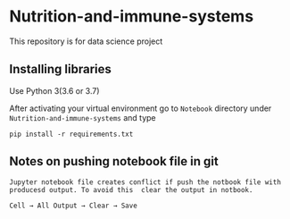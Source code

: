 # Nutrition-and-immune-systems
This repository is for data science project

## Installing libraries
Use Python 3(3.6 or 3.7)

After activating your virtual environment go to ``Notebook`` directory under `Nutrition-and-immune-systems` and type
```
pip install -r requirements.txt
```

## Notes on pushing notebook file in git 
``Jupyter notebook file creates conflict if push the notbook file with producesd output. To avoid this  clear the output in notbook. ``
```
Cell → All Output → Clear → Save
```